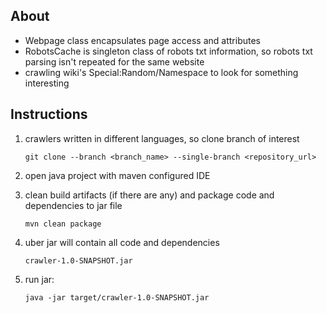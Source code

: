 ## About
- Webpage class encapsulates page access and attributes
- RobotsCache is singleton class of robots txt information, so robots txt parsing isn't repeated for the same website
- crawling wiki's Special:Random/Namespace to look for something interesting

## Instructions 
1. crawlers written in different languages, so clone branch of interest 

    `git clone --branch <branch_name> --single-branch <repository_url>`
2. open java project with maven configured IDE
3. clean build artifacts (if there are any) and package code and dependencies to jar file

    `mvn clean package` 
4. uber jar will contain all code and dependencies

    `crawler-1.0-SNAPSHOT.jar`
5. run jar: 

    `java -jar target/crawler-1.0-SNAPSHOT.jar`


